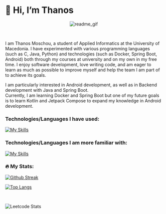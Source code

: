 # 👋 Hi, I’m Thanos

<p align="center"><img src="https://github.com/Anmol-Baranwal/Cool-GIFs-For-GitHub/assets/74038190/7d484dc9-68a9-4ee6-a767-aea59035c12d" alt="readme_gif"></p></br>

I am Thanos Moschou, a student of Applied Informatics at the University of Macedonia. I have experimented with various programming languages (such as C, Java, Python) and technologies (such as Docker, Spring Boot, Android) both through my courses at university and on my own in my free time. I enjoy software development, love writing code, and am eager to learn as much as possible to improve myself and help the team I am part of to achieve its goals. </br>

I am particularly interested in Android development, as well as in Backend development with Java and Spring Boot. </br>
Currently, I am learning Docker and Spring Boot but one of my future goals is to learn Kotlin and Jetpack Compose to expand my knowledge in Android development. 

### Technologies/Languages I have used:
[![My Skills](https://skillicons.dev/icons?i=c,java,python,cs,html,css,php,git,spring,mysql,docker,linux,androidstudio&perline=3&theme=dark)](https://skillicons.dev)

### Technologies/Languages I am more familiar with:
[![My Skills](https://skillicons.dev/icons?i=java,python,git,spring&perline=3&theme=dark)](https://skillicons.dev)

### 🔥 My Stats:
[![Github Streak](https://github-readme-streak-stats.herokuapp.com?user=thanosmoschou&theme=neon)](https://git.io/streak-stats)<br>

[![Top Langs](https://github-readme-stats.vercel.app/api/top-langs/?username=thanosmoschou&theme=neon&langs_count=7&layout=compact)](https://github.com/anuraghazra/github-readme-stats) <br>

<!--![Anurag's GitHub stats](https://github-readme-stats.vercel.app/api?username=thanosmoschou&show_icons=true&theme=neon)--> <br>

![Leetcode Stats](https://leetcard.jacoblin.cool/thanosmoschou) <br>

<!---
thanosmoschou/thanosmoschou is a ✨ special ✨ repository because its `README.md` (this file) appears on your GitHub profile.
You can click the Preview link to take a look at your changes.
--->
